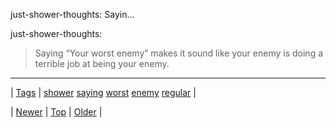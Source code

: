 <!--
title: just-shower-thoughts
date: 2020-06-28T15:27:00.110Z
tags: shower, saying, worst, enemy, regular
-->


just-shower-thoughts: Sayin...

<p>just-shower-thoughts:</p>

<blockquote><p>Saying “Your worst enemy” makes it sound like your enemy is doing a terrible job at being your enemy.</p></blockquote>

<!--BOTTOM-POST-NAVIGATION-->
---

| [Tags](tags.md) | [shower](tag-shower.md) [saying](tag-saying.md) [worst](tag-worst.md) [enemy](tag-enemy.md) [regular](tag-regular.md) |

| [Newer](141389009799.md) | [Top](index.md) | [Older](141433797349.md) |